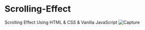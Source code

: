 # Scrolling-Effect
Scrolling Effect Using HTML &amp; CSS &amp; Vanilla JavaScript
![Capture](https://user-images.githubusercontent.com/68221536/99430533-e99dec80-2922-11eb-9c9d-0a91f1089829.PNG)
